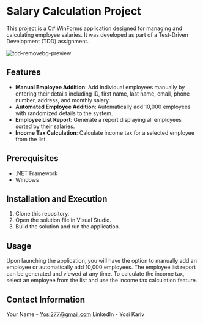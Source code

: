# Salary Calculation Project

This project is a C# WinForms application designed for managing and calculating employee salaries. It was developed as part of a Test-Driven Development (TDD) assignment.

![tdd-removebg-preview](https://github.com/YosiKariv1/SalaryCalculationProject/assets/93153387/a21bccb6-5033-4653-8b0b-8770969ef1d2)

## Features

- **Manual Employee Addition**: Add individual employees manually by entering their details including ID, first name, last name, email, phone number, address, and monthly salary.
- **Automated Employee Addition**: Automatically add 10,000 employees with randomized details to the system.
- **Employee List Report**: Generate a report displaying all employees sorted by their salaries.
- **Income Tax Calculation**: Calculate income tax for a selected employee from the list.

## Prerequisites

- .NET Framework
- Windows

## Installation and Execution

1. Clone this repository.
2. Open the solution file in Visual Studio.
3. Build the solution and run the application.

## Usage

Upon launching the application, you will have the option to manually add an employee or automatically add 10,000 employees. The employee list report can be generated and viewed at any time. To calculate the income tax, select an employee from the list and use the income tax calculation feature.


## Contact Information

Your Name - Yosi277@gmail.com
LinkedIn - Yosi Kariv

